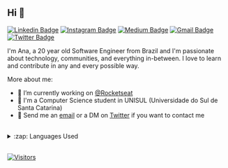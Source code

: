 ## Hi 👋

[![Linkedin Badge](https://img.shields.io/badge/-LinkedIn-blue?style=flat-square&logo=Linkedin&logoColor=white&link=https://www.linkedin.com/in/anajuliabit/)](https://www.linkedin.com/in/anajuliabit/)
[![Instagram Badge](https://img.shields.io/badge/-Instagram-purple?style=flat-square&logo=Instagram&logoColor=white&link=https://www.instagram.com/anajuliabit/)](https://www.instagram.com/anajuliabit/)
[![Medium Badge](https://img.shields.io/badge/-Medium-000?style=flat-square&logo=Medium&logoColor=white&&link=https://medium.com/@anajuliabit)](https://medium.com/@anajuliabit)
[![Gmail Badge](https://img.shields.io/badge/-Gmail-c14438?style=flat-square&logo=Gmail&logoColor=white&link=mailto:anajuliabit@gmail.com)](mailto:anajuliabit@gmail.com)
[![Twitter Badge](https://img.shields.io/badge/-Twitter-1DA1F2?style=flat-square&logo=twitter&logoColor=white&link=https://www.twitter.com/anajuliadev)](https://www.twitter.com/anajuliadev)

I'm Ana, a 20 year old Software Engineer from Brazil and I'm passionate about technology, communities, and everything in-between. I love to learn and contribute in any and every possible way.

More about me:
- :rocket: I’m currently working on [@Rocketseat](https://github.com/rocketseat)
- :school: I'm a Computer Science student in UNISUL (Universidade do Sul de Santa Catarina)
- :email: Send me an [email](mailto:anajuliabit@gmail.com) or a DM on [Twitter](https://www.twitter.com/anajuliadev) if you want to contact me 
<br/>

<details>
  <summary>:zap: Languages Used</summary>
  <img src="https://github-readme-stats.vercel.app/api/top-langs/?username=anajuliabit&layout=compact&bg_color=ffffff&text_color=333333">
</details>
<br/>

[![Visitors](https://visitor-badge.glitch.me/badge?page_id=github/anajuliabit)](https://github.com/anajuliabit)
